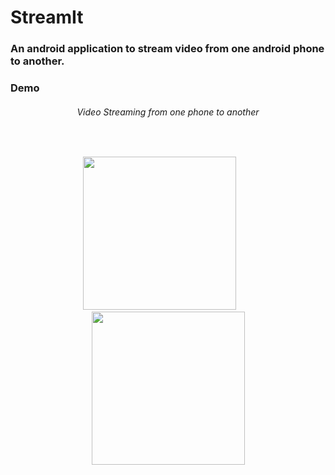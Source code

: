 # StreamIt
<h3>An android application to stream video from one android phone to another.</h3>
<h3>Demo</h3>
<div align="center">
<h6 align="center"> Video Streaming from one phone to another </h6>
<br>
  <p align="center">
    <span>
      <img src="./Demo/StreamIt%20Mihir's%20Phone.gif" width=245px>
    </span>
    <span>&nbsp;&nbsp;&nbsp;&nbsp;&nbsp;&nbsp;</span>
    <span>      
    <img src="./Demo/StreamIt%20Other%20Phone.gif" width=245px>
    </span>
  </p>
</div>
